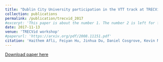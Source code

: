 ```yaml
---
title: "Dublin City University participation in the VTT track at TRECVid 2017"
collection: publications
permalink: /publication/trecvid_2017
#excerpt: 'This paper is about the number 1. The number 2 is left for future work.'
date: 2017-11-13
venue: 'TRECVid workshop'
#paperurl: 'https://arxiv.org/pdf/2008.11151.pdf'
citation: 'Haithem Afli, Feiyan Hu, Jinhua Du, Daniel Cosgrove, Kevin McGuinness, Noel E O&apos;Connor, Eric Arazo Sanchez, Jiang Zhou, Alan F Smeaton. &quot;Dublin City University participation in the VTT track.&quot; <i>TRECVid workshop 2017</i>. '
---
```

<!--- This paper is about the number 1. The number 2 is left for future work.-->
[Download paper here](http://doras.dcu.ie/22155/1/TRECVid2017_DCU%284%29.pdf)

<!--- Recommended citation: Your Name, You. (2009). "Paper Title Number 1." <i>Journal 1</i>. 1(1) .-->
